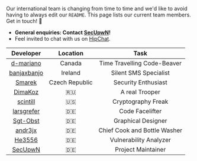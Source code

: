 Our international team is changing from time to time and we'd like to avoid having to always edit our `README`. This page lists our current team members. Get in touch! :love_letter:

* **General enquiries: Contact [SecUpwN](https://github.com/SecUpwN)!**
* Feel invited to chat with us on [HipChat](https://www.hipchat.com/gWZq5Zyaa).

|                              Developer                         |  Location   |              Task           |
|:--------------------------------------------------------------:|:-----------:|:---------------------------:|
|[d-mariano](https://github.com/d-mariano)                       | Canada      | Time Travelling Code-Beaver |
|[banjaxbanjo](https://github.com/banjaxbanjo)                   | Ireland     |    Silent SMS Specialist    |
|[Smarek](https://github.com/smarek)                             | Czech Republic  |  Security Enthusiast    |
|[DimaKoz](https://github.com/dimakoz)                           | :ru:        |        A real Trooper       |
|[scintill](https://github.com/scintill)                         | :us:        |       Cryptography Freak    |
|[larsgrefer](https://github.com/larsgrefer)                     | :de:        |        Code Facelifter      |
|[Sgt-Obst](https://github.com/SgtObst)                          | :de:        |     Graphical Designer      |
|[andr3jx](https://github.com/andr3jx)                           | :de:        | Chief Cook and Bottle Washer|
|[He3556](https://github.com/He3556)                             | :de:        |   Vulnerability Analyzer    |
|[SecUpwN](https://github.com/SecUpwN)                           | :de:        |      Project Maintainer     |